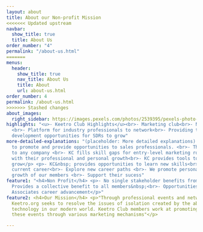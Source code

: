 ```yaml
---
layout: about
title: About our Non-profit Mission
<<<<<<< Updated upstream
navbar:
  show_title: true
  title: About Us
order_number: "4"
permalink: "/about-us.html"
=======
menus:
  header:
    show_title: true
    nav_title: About Us
    title: About
    url: about-us.html
order_number: 4
permalink: /about-us.html
>>>>>>> Stashed changes
about_images:
  right_sidebar: https://images.pexels.com/photos/2539395/pexels-photo-2539395.jpeg?auto=compress&cs=tinysrgb&dpr=2&w=500
highlights: "<u>- Keetro Club Highlights</u><br>- Marketing club<br>- Non-profit organization
  <br>- Platform for industry professionals to network<br>- Providing tools and&nbsp;career
  development opportunities for SDRs to grow"
more-detailed-explanations: "(placeholder: More detailed explanations) <br>- Formed
  to promote and provide opportunities to sales professionals. <br>- They are crucial
  to any company <br>- KC fills skill gaps for entry-level marketing roles <br>- Help
  with their professional and personal growth<br>- KC provides tools to help professionals
  grow</p> <p>- KC&nbsp; provides opportunities to learn new skills<br>- Advance in
  current career<br>- Explore new career paths <br>- We promote personal and professional
  growth of our members <br>- Support their sucess"
feature1: "<h4>Non Profit</h4> <p>- No single stakeholder benefits from Keetro Club<br>-
  Provides a collective benefit to all members&nbsp;<br>- Opportunities for Growth
  Associates career advancement</p>"
feature2: <h4>Our Mission</h4> <p>"Through professional events and networking opportunities,
  Keetro.org seeks to resolve the issues of isolation created by the abundance of
  technology in our modern world. Keetro Club members work at promoting and propagating
  these events through various marketing mechanisms"</p>

---
```

